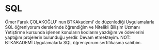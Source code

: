 # SQL
Ömer Faruk ÇOLAKOĞLU' nun BTKAkademi'  de düzenlediği  Uygulamalarla SQL öğreniyorum derslerinde öğrendiğim ve  Nitelikli Bilişim Uzmanı Yetiştirme kursunda  işlenen konuların kodlarını yazdığım ve ödevlerini yaptığım projelerin bulunduğu yerdir. Devam etmekteyim.   NOT: BTKAKADEMİ Uygulamalarla SQL öğreniyorum sertifikasına sahibim.
